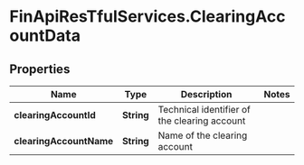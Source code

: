 # FinApiResTfulServices.ClearingAccountData

## Properties
Name | Type | Description | Notes
------------ | ------------- | ------------- | -------------
**clearingAccountId** | **String** | Technical identifier of the clearing account | 
**clearingAccountName** | **String** | Name of the clearing account | 


